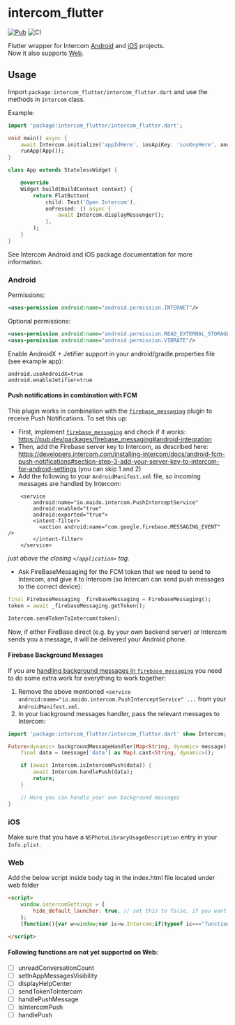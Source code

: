 # intercom_flutter

[![Pub](https://img.shields.io/pub/v/intercom_flutter.svg)](https://pub.dev/packages/intercom_flutter)
![CI](https://github.com/v3rm0n/intercom_flutter/workflows/CI/badge.svg)

Flutter wrapper for Intercom [Android](https://github.com/intercom/intercom-android) and [iOS](https://github.com/intercom/intercom-ios) projects. <br/>
Now it also supports [Web](https://developers.intercom.com/installing-intercom/docs/basic-javascript).

## Usage

Import `package:intercom_flutter/intercom_flutter.dart` and use the methods in `Intercom` class.

Example:
```dart
import 'package:intercom_flutter/intercom_flutter.dart';

void main() async {
    await Intercom.initialize('appIdHere', iosApiKey: 'iosKeyHere', androidApiKey: 'androidKeyHere');
    runApp(App());
}

class App extends StatelessWidget {

    @override
    Widget build(BuildContext context) {
        return FlatButton(
            child: Text('Open Intercom'),
            onPressed: () async {
                await Intercom.displayMessenger();
            },
        );
    }
}

```

See Intercom Android and iOS package documentation for more information.

### Android

Permissions:
```xml
<uses-permission android:name="android.permission.INTERNET"/>
```

Optional permissions:

```xml
<uses-permission android:name="android.permission.READ_EXTERNAL_STORAGE"/>
<uses-permission android:name="android.permission.VIBRATE"/>
```

Enable AndroidX + Jetifier support in your android/gradle.properties file (see example app):

```
android.useAndroidX=true
android.enableJetifier=true
```

#### Push notifications in combination with FCM
This plugin works in combination with the [`firebase_messaging`](https://pub.dev/packages/firebase_messaging) plugin to receive Push Notifications. To set this up:

* First, implement [`firebase_messaging`](https://pub.dev/packages/firebase_messaging) and check if it works: https://pub.dev/packages/firebase_messaging#android-integration
* Then, add the Firebase server key to Intercom, as described here: https://developers.intercom.com/installing-intercom/docs/android-fcm-push-notifications#section-step-3-add-your-server-key-to-intercom-for-android-settings (you can skip 1 and 2)
* Add the following to your  `AndroidManifest.xml` file, so incoming messages are handled by Intercom:

```
    <service
        android:name="io.maido.intercom.PushInterceptService"
        android:enabled="true"
        android:exported="true">
        <intent-filter>
          <action android:name="com.google.firebase.MESSAGING_EVENT" />
        </intent-filter>
    </service>
```
_just above the closing `</application>` tag._

* Ask FireBaseMessaging for the FCM token that we need to send to Intercom, and give it to Intercom (so Intercam can send push messages to the correct device):

```dart
final FirebaseMessaging _firebaseMessaging = FirebaseMessaging();
token = await _firebaseMessaging.getToken();

Intercom.sendTokenToIntercom(token);
```

Now, if either FireBase direct (e.g. by your own backend server) or Intercom sends you a message, it will be delivered your Android phone.

#### Firebase Background Messages

If you are [handling background messages in `firebase_messaging`](https://github.com/FirebaseExtended/flutterfire/tree/master/packages/firebase_messaging#optionally-handle-background-messages) you need to do some extra work for everything to work together:

1. Remove the above mentioned `<service android:name="io.maido.intercom.PushInterceptService" ...` from your `AndroidManifest.xml`.
2. In your background messages handler, pass the relevant messages to Intercom:

```dart
import 'package:intercom_flutter/intercom_flutter.dart' show Intercom;

Future<dynamic> backgroundMessageHandler(Map<String, dynamic> message) async {
    final data = (message['data'] as Map).cast<String, dynamic>();

    if (await Intercom.isIntercomPush(data)) {
        await Intercom.handlePush(data);
        return;
    }

    // Here you can handle your own background messages
}
```

### iOS
Make sure that you have a `NSPhotoLibraryUsageDescription` entry in your `Info.plist`.

### Web
Add the below script inside body tag in the index.html file located under web folder
```html
<script>
    window.intercomSettings = {
        hide_default_launcher: true, // set this to false, if you want to show the default launcher
    };
    (function(){var w=window;var ic=w.Intercom;if(typeof ic==="function"){ic('reattach_activator');ic('update',w.intercomSettings);}else{var d=document;var i=function(){i.c(arguments);};i.q=[];i.c=function(args){i.q.push(args);};w.Intercom=i;var l=function(){var s=d.createElement('script');s.type='text/javascript';s.async=true;s.src='https://widget.intercom.io/widget/';var x=d.getElementsByTagName('script')[0];x.parentNode.insertBefore(s, x);};if(document.readyState==='complete'){l();}else if(w.attachEvent){w.attachEvent('onload',l);}else{w.addEventListener('load',l,false);}}})();

</script>
```
#### Following functions are not yet supported on Web:

- [ ] unreadConversationCount
- [ ] setInAppMessagesVisibility
- [ ] displayHelpCenter
- [ ] sendTokenToIntercom
- [ ] handlePushMessage
- [ ] isIntercomPush
- [ ] handlePush